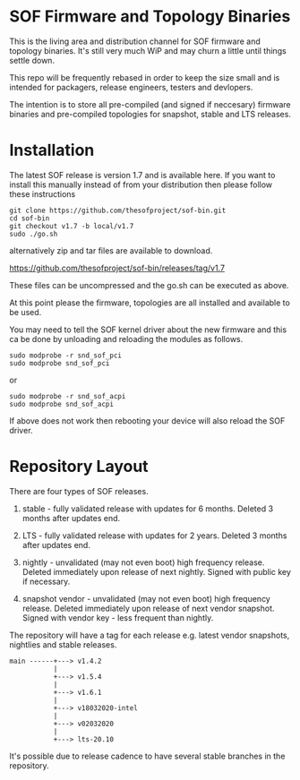 # SOF Firmware and Topology Binaries

This is the living area and distribution channel for SOF firmware and topology
binaries. It's still very much WiP and may churn a little until things
settle down.

This repo will be frequently rebased in order to keep the size small and is
intended for packagers, release engineers, testers and devlopers.

The intention is to store all pre-compiled (and signed if neccesary) firmware
binaries and pre-compiled topologies for snapshot, stable and LTS releases.

# Installation

The latest SOF release is version 1.7 and is available here. If you want to
install this manually instead of from your distribution then please follow
these instructions

```
git clone https://github.com/thesofproject/sof-bin.git
cd sof-bin
git checkout v1.7 -b local/v1.7
sudo ./go.sh
```

alternatively zip and tar files are available to download.

https://github.com/thesofproject/sof-bin/releases/tag/v1.7

These files can be uncompressed and the go.sh can be executed as above.

At this point please the firmware, topologies are all installed
and available to be used.

You may need to tell the SOF kernel driver about the new firmware and
this ca be done by unloading and reloading the modules as follows.

```
sudo modprobe -r snd_sof_pci
sudo modprobe snd_sof_pci
```
or

```
sudo modprobe -r snd_sof_acpi
sudo modprobe snd_sof_acpi
```

If above does not work then rebooting your device will also reload the
SOF driver.

# Repository Layout

There are four types of SOF releases.

1) stable - fully validated release with updates for 6 months. Deleted 3 months
            after updates end.

2) LTS -    fully validated release with updates for 2 years. Deleted 3 months
            after updates end.

3) nightly - unvalidated (may not even boot) high frequency release. Deleted
             immediately upon release of next nightly. Signed with public key
             if necessary.

4) snapshot vendor - unvalidated (may not even boot) high frequency release.
            Deleted immediately upon release of next vendor snapshot. Signed
            with vendor key - less frequent than nightly.

The repository will have a tag for each release e.g. latest vendor snapshots,
nightlies and stable releases.

```
main ------+---> v1.4.2
           |
           +---> v1.5.4
           |
           +---> v1.6.1
           |
           +---> v18032020-intel
           |
           +---> v02032020
           |
           +---> lts-20.10
```

It's possible due to release cadence to have several stable branches in the
repository.

